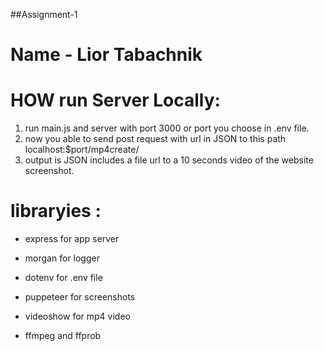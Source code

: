 ##Assignment-1

# Name - Lior Tabachnik


# HOW run Server Locally:

1. run main.js and server with port 3000 or port you choose in .env file.
2. now you able to send post request with url in JSON to this path localhost:$port/mp4create/
3. output is JSON includes a file url to a 10 seconds video of the website screenshot.

# libraryies :

 - express for app server
 - morgan for logger
 - dotenv for .env file
 - puppeteer for screenshots
 - videoshow for mp4 video

 - ffmpeg and ffprob

